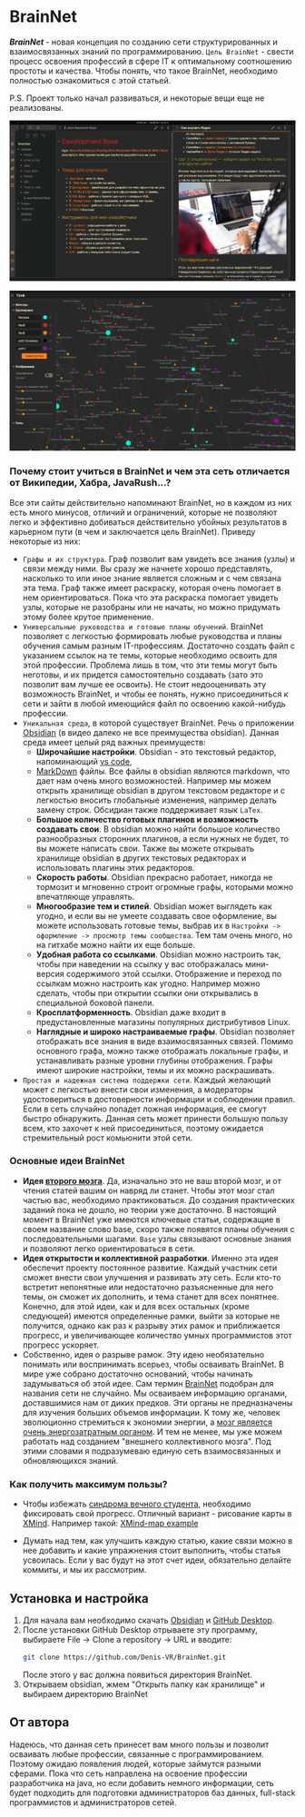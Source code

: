 # BrainNet
***BrainNet*** - новая концепция по созданию сети структурированных и взаимосвязанных знаний по программированию. `Цель BrainNet` - свести процесс освоения профессий в сфере IT к оптимальному соотношению простоты и качества. Чтобы понять, что такое BrainNet, необходимо полностью ознакомиться с этой статьей.

P.S. Проект только начал развиваться, и некоторые вещи еще не реализованы.

![img](Images/example1.png)

![img](Images/example.png)

### Почему стоит учиться в BrainNet и чем эта сеть отличается от Википедии, Хабра, JavaRush...?
Все эти сайты действительно напоминают BrainNet, но в каждом из них есть много минусов, отличий и ограничений, которые не позволяют легко и эффективно добиваться действительно убойных результатов в карьерном пути (в чем и заключается цель BrainNet). Приведу некоторые из них:
- `Графы и их структура`. Граф позволит вам увидеть все знания (узлы) и связи между ними. Вы сразу же начнете хорошо представлять, насколько то или иное знание является сложным и с чем связана эта тема. Граф также имеет раскраску, которая очень помогает в нем ориентироваться. Пока что эта раскраска помогает увидеть узлы, которые не разобраны или не начаты, но можно придумать этому более крутое применение.
- `Универсальные руководства и готовые планы обучений`. BrainNet позволяет с легкостью формировать любые руководства и планы обучения самым разным IT-профессиям. Достаточно создать файл с указанием ссылок на те темы, которые необходимо освоить для этой профессии. Проблема лишь в том, что эти темы могут быть неготовы, и их придется самостоятельно создавать (зато это позволит вам лучше ее освоить). Не стоит недооценивать эту возможность BrainNet, и чтобы ее понять, нужно присоединиться к сети и зайти в любой имеющийся файл по освоению какой-нибудь профессии.
- `Уникальная среда`, в которой существует BrainNet. Речь о приложении [Obsidian](https://www.youtube.com/watch?v=thA3xorIb0U) (в видео далеко не все преимущества obsidian). Данная среда имеет целый ряд важных преимуществ:
	- **Широчайшие настройки**. Obsidian - это текстовый редактор, напоминающий [vs code](https://code.visualstudio.com),
	- [MarkDown](https://lifehacker.ru/chto-takoe-markdown/) файлы. Все файлы в obsidian являются markdown, что дает нам очень много возможностей. Например мы можем открыть хранилище obsidian в другом текстовом редакторе и с легкостью вносить глобальные изменения, например делать замену строк. Обсидиан также поддерживает язык `LaTex`.
	- **Большое количество готовых плагинов и возможность создавать свои**. В obsidian можно найти большое количество разнообразных сторонних плагинов, а если нужных не будет, то вы можете написать свои. Также вы можете открывать хранилище obsidian в других текстовых редакторах и использовать плагины этих редакторов.
	- **Скорость работы**. Obsidian прекрасно работает, никогда не тормозит и мгновенно строит огромные графы, которыми можно впечатляюще управлять.
	- **Многообразие тем и стилей**. Obsidian может выглядеть как угодно, и если вы не умеете создавать свое оформление, вы можете использовать готовые темы, выбрав их в `Настройки -> оформление -> просмотр темы сообщества`. Тем там очень много, но на гитхабе можно найти их еще больше.
	- **Удобная работа со ссылками**. Obsidian можно настроить так, чтобы при наведении на ссылку у вас отображалась мини-версия содержимого этой ссылки. Отображение и переход по ссылкам можно настроить как угодно. Например можно сделать, чтобы при открытии ссылки они открывались в специальной боковой панели. 
	- **Кросплатформенность**. Obsidian даже входит в предустановленные магазины популярных дистрибутивов Linux.
	- **Наглядные и широко настраиваемые графы**. Obsidian позволяет отображать все знания в виде взаимосвязанных связей. Помимо основного графа, можно также отображать локальные графы, и устанавливать разные уровни глубины отображения. Графы имеют широкие настройки, темы и их можно раскрашивать.
- `Простая и надежная система поддержки сети`. Каждый желающий может с легкостью внести свои изменения, а модераторы удостовериться в достоверности информации и соблюдении правил. Если в сеть случайно попадет ложная информация, ее смогут быстро обнаружить. Данная сеть может принести большую пользу всем, кто захочет к ней присоединиться, поэтому ожидается стремительный рост комьюнити этой сети.

### Основные идеи BrainNet
- **Идея [второго мозга](https://www.youtube.com/watch?v=cgaktoUoDVQ)**. Да, изначально это не ваш второй мозг, и от чтения статей вашим он навряд ли станет. Чтобы этот мозг стал частью вас, необходимо практиковаться. До создания практических заданий пока не дошло, но теории уже достаточно. В настоящий момент в BrainNet уже имеются ключевые статьи, содержащие в своем название слово base, скоро также появятся планы обучения с последовательными шагами. `Base` узлы связывают основные знания и позволяют легко ориентироваться в сети.
- **Идея открытости и коллективной разработки**. Именно эта идея обеспечит проекту постоянное развитие. Каждый участник сети сможет внести свои улучшения и развивать эту сеть. Если кто-то встретит непонятные или недостаточно разъясненные для него темы, он сможет их дополнить, и тема станет для всех понятнее. Конечно, для этой идеи, как и для всех остальных (кроме следующей) имеются определенные рамки, выйти за которые не получится, однако как раз к разрыву этих рамок и приближается прогресс, и увеличивающее количество умных программистов этот прогресс ускоряет.
- Собственно, идея о разрыве рамок. Эту идею необязательно понимать или воспринимать всерьез, чтобы осваивать BrainNet. В мире уже собрано достаточно оснований, чтобы начинать задумываться об этой идее. Сам термин [BrainNet](https://ru.wikipedia.org/wiki/Нейронет) подобран для названия сети не случайно. Мы осваиваем информацию органами, доставшимися нам от диких предков. Эти органы не предназначены для изучения больших объемов информации. К тому же, человек эволюционно стремиться к экономии энергии, а [мозг является очень энергозатратным органом](https://www.youtube.com/watch?v=hpXNNM_40do). И тем не менее, мы уже можем работать над созданием "внешнего коллективного мозга". Под этими словами я подразумеваю единую сеть взаимосвязанных и обновляющихся знаний.

### Как получить максимум пользы?
- Чтобы избежать [синдрома вечного студента](https://disshelp.ru/blog/sindrom-vechnogo-studenta-chto-eto-i-zachem-tak-mnogo-uchitsya/), необходимо фиксировать свой прогресс. Отличный вариант - рисование карты в [XMind](https://www.xmind.net). Например такой:
[XMind-map example](Images/example3.png)

- Думать над тем, как улучшить каждую статью, какие связи можно в нее добавить и какие упражнения стоит выполнить, чтобы статья усвоилась. Если у вас будут на этот счет идеи, обязательно делайте коммиты, и мы их рассмотрим. <? Дописать и добавить ссылку на инструкцию по внесению правок ?>

## Установка и настройка
1. Для начала вам необходимо скачать [Obsidian](https://obsidian.md/download) и [GitHub Desktop](https://desktop.github.com).
2. После установки GitHub Desktop отрываете эту программу, выбираете File -> Clone a repository -> URL и вводите:
	```bash
	git clone https://github.com/Denis-VR/BrainNet.git
	```
	После этого у вас должна появиться директория BrainNet.
3. Открываем obsidian, жмем "Открыть папку как хранилище" и выбираем директорию BrainNet


<?## Как внести свой вклад
## Как внести свой вклад?
Во-первых необходимо внимательно изучить правила для внесения изменнеий в сеть.
### Какие правила нужно соблюдать, чтобы внести изменения?

  ?>
## От автора
Надеюсь, что данная сеть принесет вам много пользы и позволит осваивать любые профессии, связанные с программированием. Поэтому ожидаю появления людей, которые займутся разными сферами. Пока что сеть направлена на освоение профессии разработчика на java, но если добавить немного информации, сеть будет подходить для подготовки администраторов баз данных, full-stack программистов и администраторов сетей.